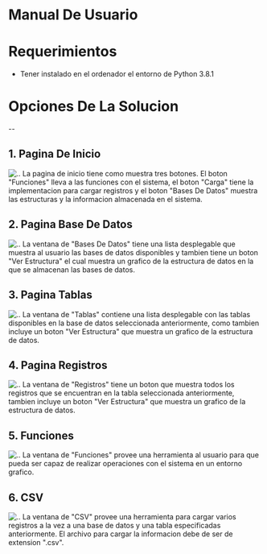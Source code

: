 # Manual De Usuario

# Requerimientos
* Tener instalado en el ordenador el entorno de Python 3.8.1

# Opciones De La Solucion
--

## 1. Pagina De Inicio
![..](https://github.com/jorgeisa/Respaldo_EDD_Fase1/blob/main/team13/Inicio.png)
La pagina de inicio tiene como muestra tres botones. El boton "Funciones" lleva a las funciones con el sistema, el boton "Carga" tiene la implementacion para cargar registros y el boton "Bases De Datos" muestra las estructuras y la informacion almacenada en el sistema.


## 2. Pagina Base De Datos
![..](https://github.com/jorgeisa/Respaldo_EDD_Fase1/blob/main/team13/BD.png)
La ventana de "Bases De Datos" tiene una lista desplegable que muestra al usuario las bases de datos 
disponibles y tambien tiene un boton "Ver Estructura" el cual muestra un grafico de la estructura de datos en la que se almacenan las bases de datos.

## 3. Pagina Tablas
![..](https://github.com/jorgeisa/Respaldo_EDD_Fase1/blob/main/team13/Tablas.png)
La ventana de "Tablas" contiene una lista desplegable con las tablas disponibles en la base de datos 
seleccionada anteriormente, como tambien incluye un boton "Ver Estructura" que muestra un grafico de la estructura de datos.

## 4. Pagina Registros
![..](https://github.com/jorgeisa/Respaldo_EDD_Fase1/blob/main/team13/Registros.png)
La ventana de "Registros" tiene un boton que muestra todos los registros que se encuentran en la tabla seleccionada anteriormente, tambien incluye un boton "Ver Estructura" que muestra un grafico de la estructura de datos.

## 5. Funciones
![..](https://github.com/jorgeisa/Respaldo_EDD_Fase1/blob/main/team13/Funciones.png)
La ventana de "Funciones" provee una herramienta al usuario para que pueda ser capaz de realizar operaciones con el sistema en un entorno grafico.

## 6. CSV
![..](https://github.com/jorgeisa/Respaldo_EDD_Fase1/blob/main/team13/CSV.png)
La ventana de "CSV" provee una herramienta para cargar varios registros a la vez a una base de datos y una tabla especificadas anteriormente. El archivo para cargar la informacion debe de ser de extension 
".csv".
